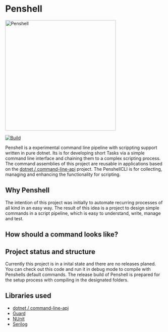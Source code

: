 # Penshell

<img src="https://repository-images.githubusercontent.com/204852671/b7621980-0727-11ea-97dd-ba5479dc456f" alt="Penshell" width="350" />

[![Build](https://github.com/IForgeDe/Penshell/workflows/CI/badge.svg?branch=master)](https://github.com/IForgeDe/Penshell/actions)

Penshell is a experimental command line pipeline with scrippting support written in pure dotnet.
Its is for developing short Tasks via a simple command line interface and chaining them to a complex scripting process.
The command assemblies of this project are reusable in applications
based on the [dotnet / command-line-api](https://github.com/dotnet/command-line-api) project.
The PenshellCLI is for collecting, managing and enhancing the functionality for scripting.

## Why Penshell

The intention of this project was initially to automate recurring processes of all kind in an easy way.
The result of this idea is a project to design simple commands in a
script pipeline, which is easy to understand, write, manage and test.

## How should a command looks like?

## Project status and structure

Currently this project is in a inital state and there are no releases planed.
You can check out this code and run it in debug mode to compile with Penshells default commands.
The release build of Penshell is prepared for the setup process  with compiling in the designated folders.

## Libraries used

- [dotnet / command-line-api](https://github.com/dotnet/command-line-api)
- [Guard](https://github.com/safakgur/guard)
- [NUnit](https://github.com/nunit/nunit)
- [Serilog](https://github.com/serilog/serilog)
  